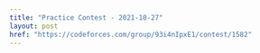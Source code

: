 ```yaml
---
title: "Practice Contest - 2021-10-27"
layout: post
href: "https://codeforces.com/group/93i4nIpxE1/contest/1582"
---
```

